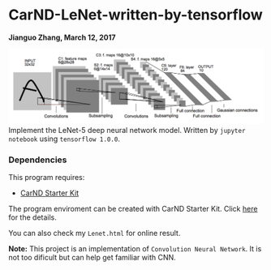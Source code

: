 # CarND-LeNet-written-by-tensorflow
**Jianguo Zhang, March 12, 2017**

![LeNet-5 Architecture](lenet.png)
Implement the LeNet-5 deep neural network model. Written by `jupyter notebook` using `tensorflow 1.0.0`.

### Dependencies
This program requires:

* [CarND Starter Kit](https://github.com/udacity/CarND-Term1-Starter-Kit)

The program enviroment can be created with CarND Starter Kit. Click [here](https://github.com/udacity/CarND-Term1-Starter-Kit/blob/master/README.md) for the details.

You can also check my `Lenet.html` for online result.

**Note:** This project is an implementation of `Convolution Neural Network`. It is not too dificult but can help get familiar with CNN.
